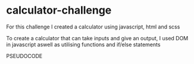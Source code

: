 # calculator-challenge

For this challenge I created a calculator using javascript, html and scss

To create a calculator that can take inputs and give an output,
I used DOM in javascript aswell as utilising functions 
and if/else statements

PSEUDOCODE

<!-- DEFINE VARIABLES FOR DIFFERENT SECTIONS OF THE CALCULATOR

CREATE BUTTONS AND USE EVENT LISTENERS

CREATE OPERATOR BUTTONS 

CREATE FUNCTIONS TO CALCULATE OUTPUT OF NUMBERS -->